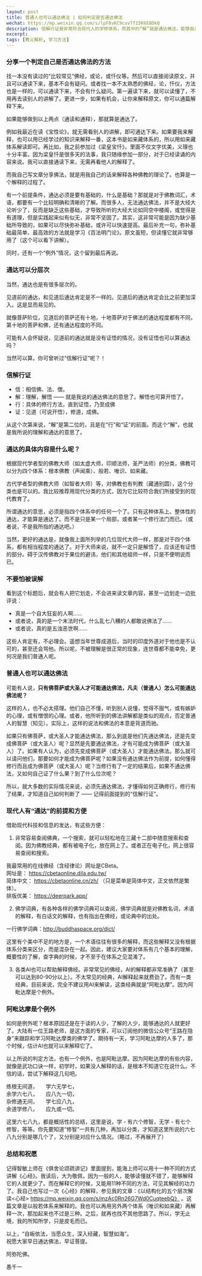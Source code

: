 ```yaml
---
layout: post
title: 普通人也可以通达佛法 | 如何判定是否通达佛法
wechat: https://mp.weixin.qq.com/s/lpF8vKC9cuvTf15K6E8DkQ
description: 信解行证是非常符合现代人的学修体系，而其中的“解”就是通达佛法，能够自己通读经典，能够用自己的语言解释经典。解在前，行、证在后，所以，普通人也可以通达佛法的。
excerpt: 
tags: [教义解析, 学习方法]
---
```


### 分享一个判定自己是否通达佛法的方法

找一本没有读过的“比较常见”佛经，或论，或忏仪等。然后可以直接阅读原文，并且可以通读下来，基本不会有疑问。或者找一本不太熟悉的佛经，论，忏仪，方法也是一样的，可以通读下来，不会有什么疑问。第一遍读下来，就可以读懂了，不用再去读别人的讲解了。更进一步，如果有机会，让你来解释原文，你可以通篇解释下来。

如果能够做到以上两点（通读和通释），那就算是通达了。

例如我最近在读《宝性论》，就无需看别人的讲解，即可通达下来。如果要我来解释，也可以用已经学过的知识来解释一番，这本书是如来藏体系的，所以用如来藏体系解读即可。再比如，我之前参加过《梁皇宝忏》，里面不仅文字优美，义理也十分丰富。因为梁皇忏是很多天的法事，我只随缘参加一部分，对于已经读诵的内容来说。我可以直接通读下来，无需再看他人的解释了。

而我自己写文章分享佛法，就是用我自己的话来解释各种佛教的理论了。也算是一个解释的过程了。

有一个前提条件，通达必须是要有基础的，什么是基础？那就是对于佛教词汇，术语，都要有一个比较明确和清晰的了解。而很多人，无法通达佛法，并不是大经大论听少了，反而是缺乏这些基础，才导致所听的大经大论如同空中楼阁，或觉得是有道理，但是实践起来似有似无，非常不坚固了。其实，这非常可能是因为缺少基础所导致的，如果可以尽快弥补基础，或许可以快速提高。最后补充一句，弥补基础最简单、最高效的方法就是学习《百法明门论》。原文虽短，但读懂它就非常够用了（这个可以看下讲解）。

同时，还有一个“例外”情况，这个留到最后再说。

### 通达可以分层次

当然，通达也是有很多层次的。

见道前的通达，和见道后通达肯定是不一样的。见道后的通达肯定会比之前更加深入。这是显而易见的。

就像菩萨阶位，见道后的菩萨还有十地，十地菩萨对于佛法的通达程度都有不同，第十地的菩萨和佛，还有通达程度的不同。

可能有人会怀疑说，见道前的通达就是没有证悟的情况，没有证悟也可以算通达吗？

当然可以算。你可曾听过“信解行证”呢？！

### 信解行证

* 信：相信佛、法、僧。
* 解：理解，解悟 —— 就是我说的通达佛法的意思了。解悟也可算开悟了。
* 行：具体的修行方法，直到证悟，乃至成佛
* 证：见道（可说开悟），修道，成佛。

从这个次第来说，“解”是第二位的，且是在“行”和“证”的前面。而这个“解”，也就是我所说的理解和通达的意思了。

### 通达的具体内容是什么呢？

根据现代学者型的佛教大师（如太虚大师，印顺法师，圣严法师）的分类，佛教可以分为四个体系：根本佛教（声闻乘）、般若、唯识、如来藏。

古代学者型的佛教大师（如智者大师）等，对佛教也有判教（藏通别圆），这个分类也是可以的。我比较推荐用现代分类的方式，因为它比较符合我们所接受到的现代教育了。

所谓通达的意思，必须是指四个体系中的任何一个了。只有这种体系上、整体性的通达，才能算是通达了。而不是只是某一个局部，或者某一个修行法门而已。（或者说，不是我所指的通达吧。）

当然，更好的通达是，就像我上面所列举的几位现代大师一样，那是对于四个体系，都有相当程度的通达了。对于大师来说，就不一定只是解悟了，应该还有证悟的部分。碍于汉传佛教对于果位的避讳，他们和其他祖师一样，只是不便明说而已。

### 不要怕被误解

看到这个标题后，就会有人把它划走，不会进来读文章内容，甚至一边划走一边批评说：
* 真是一个自大狂妄的人啊……
* 或者说，真的是一个末法时代，什么乱七八糟的人都敢说佛法了…… 
* 或者说，真的是五浊恶世啊…… 

这些人肯定有，不必理会。遥想当年世尊成道后，当时的印度外道对于他也是不认可的，甚至还会骂他。所以呢，不被理解是很正常的现象，连世尊都不能幸免，更何况是我们普通人呢。

### 普通人也可以通达佛法

可能有人说，**只有佛菩萨或大圣人才可能通达佛法，凡夫（普通人）怎么可能通达佛法呢？**

这样的人，也不必太搭理。他们自己不懂，听到别人说懂，觉得不服气，或有嫉妒的心理，或有憎恨的心理。或者，他所听到的佛法讲解都是类似的观点，否定普通人的智慧（知见）。实际上，这样的说法和佛法的本意是背道而驰。

如果只有佛菩萨，或大圣人才能通达佛法，那么到底是他们先通达佛法，还是先变成佛菩萨（或大圣人）呢？显然是先要通达佛法，才有可能成为佛菩萨（或大圣人）了。如果有人认为，必须先变成佛菩萨（或大圣人）才能通达佛法。那么就可以请问他们，那要如何才能成为佛菩萨呢？如果没有通达佛法作为前提，如何懂得修行而且成为佛菩萨（或大圣人）呢？当修行有了一定的结果后，如果不通达佛法，又如何自己证了什么果？到了什么位次呢？

所以，就大多数的实际情况来说，必须先通达佛法，才懂得如何正确修行，修行有了结果，才知道自己如何判断了 —— 记得前面提到的“信解行证”。

### 现代人有“通达”的前提和方便

借助现代科技和信息的发达，有这些方便：

1. 非常容易查阅佛典，一个搜索，就可以轻松地在三藏十二部中随意搜索和查阅。因为佛教经典，都有被电子化，放在网上了。或者正在电子化，网上很容易查阅和搜索。

我最常用的在线佛经（含经律论）网址是CBeta。<br>
网址是： https://cbetaonline.dila.edu.tw/ <br>
简体中文： https://cbetaonline.cn/zh/ （只是菜单是简体中文，正文依然是繁体）。<br>
排版优美： https://deerpark.app/ <br>

2. 佛学词典，有各种各样的佛学词典可以查阅，佛学词典就是对佛教名词，术语的解释，有白话文的解释，也有指出在佛经，或论典中的出处。

一行佛学词典：http://buddhaspace.org/dict/ <br>

这里有个美中不足的地方是，一个术语往往有很多的解释，而这些解释又没有根据体系分类来区分，而是混杂在一起。因此，建议大家要对体系有几个基本的理解，概要性的了解，查字典的时候，才不至于在体系之见混淆了。

3. 各类AI也可以帮助解释佛经。非常常见的佛经，AI的解释都非常准确了（甚至可以达到80-90分以上）。不太常见的经典，AI解释起来就费劲了。而有一类经典，目前来说，完全不建议用AI来解读，这类经典就是“阿毗达摩”。因为阿毗达摩是个例外。

### 阿毗达摩是个例外

如何是例外呢？根本原因还是在于读的人少，了解的人少，能够通达的人就更好了。大陆有一位王路老师，是这方面的专家，可以订阅他的微信公众号“王路在隐身”来跟踪和学习阿毗达摩类的佛学了。期待有一天，学习阿毗达摩的人多了，那个时候，估计AI也就可以来解释它了。

以上所说的判定方法，也有一个例外，也是阿毗达摩。因为阿毗达摩的有些内容，就像是武功口诀一样，初学时，如果没人解释的话，是根本不知道它在说什么。不信的话，尝试下解释这几句吧。

练根无间道，　　学六无学七，<br>
余学六七八，　　应八九一切，<br>
杂修通无间，　　学七应八九，<br>
余道学修八，　　应九或一切。<br>

这里六七八九，都是概括性的总结，这里是说，学 - 有六个修智，无学 - 有七个修智，等等。你先要知道“修智”一共有几种，再加以分类，才知道这里所说的六七八九分别是哪几个了，又分别是对应什么情况。（略过，不再展开了）

### 总结和祝愿

记得智敏上师在《俱舍论颂疏讲记》里面提到，能海上师可以用十一种不同的方式讲解《心经》。我读后，大为敬佩，因为一般的人，能够读懂就不错了，能够解释它的人就更少了。而在解释它的时候，又能用11种不同的方法，可见其解经的功力了。我自己也写过一次《心经》的解释，参见我的文章：《以结构化的五个层次解读<心经> https://mp.weixin.qq.com/s/mzAc0Rn26G7Wd0CuqteebQ》 。这篇文章是以般若体系来解释的。我也可以再用另外两个体系（唯识和如来藏）再解释一次，那加起来也不过是三种。之后，就再也找不其他思路了。所以，学无止境，我的所知所学，只是皮毛而已。

以上，“自皈依法，当愿众生，深入经藏，智慧如海”。<br>
祝愿大家早日通达佛法，早证菩提。

阿弥陀佛。

愚千一

